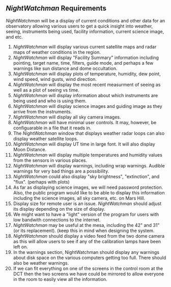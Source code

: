 ## *NightWatchman* Requirements

*NightWatchman* will be a display of current conditions and other data for an observatory allowing various users
to get a quick insight into weather, seeing, instruments being used, facility information, current science image,
and etc.

1. *NightWatchman* will display various current satellite maps and radar maps of weather conditions in the region.
2. *NightWatchman* will display "Facility Summary" information including pointing, target name, time, filters,
   guide mode, and perhaps a few warnings like sun distance and dome occultation.
3. *NightWatchman* will display plots of temperature, humidity, dew point, wind speed, wind gusts, wind direction.
4. *NightWatchman* will display the most recent measurment of seeing as well as a plot of seeing vs time.
5. *NightWatchman* will display information about which instruments are being used and who is using them.
6. *NightWatchman* will display science images and guiding image as they arrive from the instruments.
7. *NightWatchman* will display all sky camera images.
8. *NightWatchman* will have minimal user controls. It may, however, be configuarable in a file that it reads in.
9. The *NightWatchman* window that displays weather radar loops can also display weather satellite loops.
10. *NightWatchman* will display UT time in large font.  It will also display Moon Distance.
11. *NightWatchman* will display multiple temperatures and humidity values from the sensors in various places.
12. *NightWatchman* will display warnings, including wrap warnings. Audible warnings for very bad things are a possibility.
13. *NightWatchman* could also display "sky brightness", "extinction", and "flux". (perhaps with plots)
14. As far as displaying science images, we will need password protection. Also, the public program would like to be
    able to display this information including the science images, all sky camera, etc. on Mars Hill.
15. Display size for remote user is an issue. *NightWatchman* should adjust its display depending on the size of display.
16. We might want to have a "light" version of the program for users with low bandwith connections to the internet.
17. *NightWatchman* may be useful at the mesa, including the 42" and 31" (or its replacement). (keep this in mind when
    designing the system.
18. *NightWatchman* should display a video feed from the two dome camera as this will allow users to see if any of the
    calibration lamps have been left on.
19. In the warnings section, NightWatchman should display any warnings about disk space on the various computers
    getting too full. There should also be weather warnings.
20. If we can fit everything on one of the screens in the control room at the DCT then the two screens we have
    could be mirrored to allow everyone in the room to easily view all the information.
